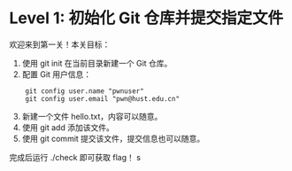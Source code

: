 
# Level 1: 初始化 Git 仓库并提交指定文件

欢迎来到第一关！本关目标：

1. 使用 git init 在当前目录新建一个 Git 仓库。
2. 配置 Git 用户信息：
```
    git config user.name "pwnuser"
    git config user.email "pwn@hust.edu.cn"
```
3. 新建一个文件 hello.txt，内容可以随意。
4. 使用 git add 添加该文件。
5. 使用 git commit 提交该文件，提交信息也可以随意。

完成后运行 ./check 即可获取 flag！
s